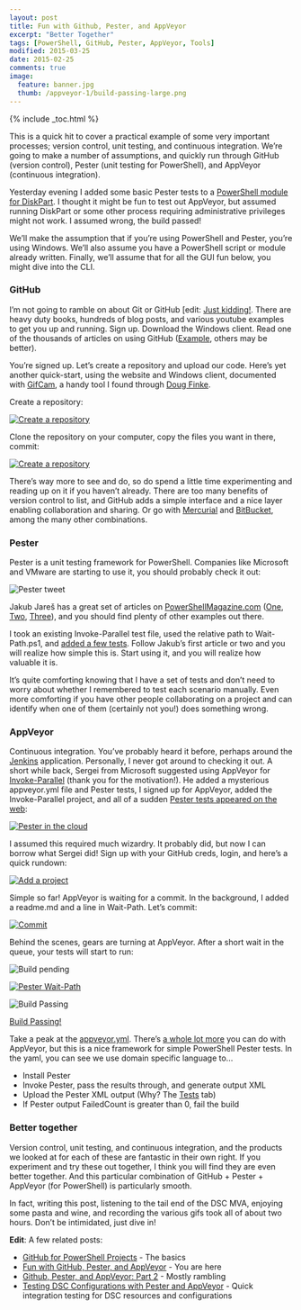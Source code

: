 ```yaml
---
layout: post
title: Fun with Github, Pester, and AppVeyor
excerpt: "Better Together"
tags: [PowerShell, GitHub, Pester, AppVeyor, Tools]
modified: 2015-03-25
date: 2015-02-25
comments: true
image:
  feature: banner.jpg
  thumb: /appveyor-1/build-passing-large.png
---
```

{% include _toc.html %}

This is a quick hit to cover a practical example of some very important processes; version control, unit testing, and continuous integration. We’re going to make a number of assumptions, and quickly run through GitHub (version control), Pester (unit testing for PowerShell), and AppVeyor (continuous integration).

Yesterday evening I added some basic Pester tests to a [PowerShell module for DiskPart](https://github.com/RamblingCookieMonster/PSDiskPart). I thought it might be fun to test out AppVeyor, but assumed running DiskPart or some other process requiring administrative privileges might not work. I assumed wrong, the build passed!

We’ll make the assumption that if you’re using PowerShell and Pester, you’re using Windows. We’ll also assume you have a PowerShell script or module already written. Finally, we’ll assume that for all the GUI fun below, you might dive into the CLI.

### GitHub

I’m not going to ramble on about Git or GitHub [edit: [Just kidding!](http://ramblingcookiemonster.github.io/GitHub-For-PowerShell-Projects/). There are heavy duty books, hundreds of blog posts, and various youtube examples to get you up and running. Sign up. Download the Windows client. Read one of the thousands of articles on using GitHub ([Example](http://readwrite.com/2013/09/30/understanding-github-a-journey-for-beginners-part-1), others may be better).

You’re signed up. Let’s create a repository and upload our code.  Here’s yet another quick-start, using the website and Windows client, documented with [GifCam](http://blog.bahraniapps.com/gifcam/), a handy tool I found through [Doug Finke](http://www.dougfinke.com/blog/).

Create a repository:

[![Create a repository](/images/appveyor-1/createrepository_thumb.gif)](/images/appveyor-1/createrepository.gif)

Clone the repository on your computer, copy the files you want in there, commit:

[![Create a repository](/images/appveyor-1/clonerepository_thumb.gif)](/images/appveyor-1/clonerepository.gif)

There’s way more to see and do, so do spend a little time experimenting and reading up on it if you haven’t already. There are too many benefits of version control to list, and GitHub adds a simple interface and a nice layer enabling collaboration and sharing. Or go with [Mercurial](http://hginit.com/) and [BitBucket](https://bitbucket.org/), among the many other combinations.

### Pester

Pester is a unit testing framework for PowerShell. Companies like Microsoft and VMware are starting to use it, you should probably check it out:

![Pester tweet](/images/appveyor-1/pester-twitter.png)

Jakub Jareš has a great set of articles on [PowerShellMagazine.com](http://www.powershellmagazine.com/) ([One](http://www.powershellmagazine.com/2014/03/12/get-started-with-pester-powershell-unit-testing-framework/), [Two](http://www.powershellmagazine.com/2014/03/27/testing-your-powershell-scripts-with-pester-assertions-and-more/), [Three](http://www.powershellmagazine.com/2014/09/30/pester-mock-and-testdrive/)), and you should find plenty of other examples out there.

I took an existing Invoke-Parallel test file, used the relative path to Wait-Path.ps1, and [added a few tests](https://github.com/RamblingCookieMonster/Wait-Path/blob/master/Tests/Wait-Path.Tests.ps1). Follow Jakub’s first article or two and you will realize how simple this is. Start using it, and you will realize how valuable it is.

It’s quite comforting knowing that I have a set of tests and don’t need to worry about whether I remembered to test each scenario manually. Even more comforting if you have other people collaborating on a project and can identify when one of them (certainly not you!) does something wrong.

### AppVeyor

Continuous integration. You’ve probably heard it before, perhaps around the [Jenkins](http://jenkins-ci.org/) application. Personally, I never got around to checking it out. A short while back, Sergei from Microsoft suggested using AppVeyor for [Invoke-Parallel](https://github.com/RamblingCookieMonster/Invoke-Parallel) (thank you for the motivation!). He added a mysterious appveyor.yml file and Pester tests, I signed up for AppVeyor, added the Invoke-Parallel project, and all of a sudden [Pester tests appeared on the web](https://ci.appveyor.com/project/RamblingCookieMonster/invoke-parallel/branch/master):

[![Pester in the cloud](/images/appveyor-1/pester-test_thumb.png)](/images/appveyor-1/pester-test.png)

I assumed this required much wizardry. It probably did, but now I can borrow what Sergei did! Sign up with your GitHub creds, login, and here’s a quick rundown:

[![Add a project](/images/appveyor-1/addproject_thumb.gif)](/images/appveyor-1/addproject.gif)

Simple so far! AppVeyor is waiting for a commit. In the background, I added a readme.md and a line in Wait-Path. Let’s commit:

[![Commit](/images/appveyor-1/commit_thumb.gif)](/images/appveyor-1/commit.gif)

Behind the scenes, gears are turning at AppVeyor. After a short wait in the queue, your tests will start to run:

![Build pending](/images/appveyor-1/build-pending.png)

[![Pester Wait-Path](/images/appveyor-1/pester-wait-path_thumb.png)](/images/appveyor-1/pester-wait-path.png)

![Build Passing](/images/appveyor-1/build-passing.png)

[Build Passing!](https://ci.appveyor.com/project/RamblingCookieMonster/wait-path)

Take a peak at the [appveyor.yml](https://github.com/RamblingCookieMonster/Wait-Path/blob/master/appveyor.yml). There’s [a whole lot more](http://www.appveyor.com/docs/appveyor-yml) you can do with AppVeyor, but this is a nice framework for simple PowerShell Pester tests. In the yaml, you can see we use domain specific language to...

* Install Pester
* Invoke Pester, pass the results through, and generate output XML
* Upload the Pester XML output (Why? The [Tests](https://ci.appveyor.com/project/RamblingCookieMonster/wait-path/build/tests) tab)
* If Pester output FailedCount is greater than 0, fail the build

### Better together

Version control, unit testing, and continuous integration, and the products we looked at for each of these are fantastic in their own right. If you experiment and try these out together, I think you will find they are even better together. And this particular combination of GitHub + Pester + AppVeyor (for PowerShell) is particularly smooth.

In fact, writing this post, listening to the tail end of the DSC MVA, enjoying some pasta and wine, and recording the various gifs took all of about two hours. Don’t be intimidated, just dive in!

**Edit**:  A few related posts:

* [GitHub for PowerShell Projects](http://ramblingcookiemonster.github.io/GitHub-For-PowerShell-Projects/) - The basics
* [Fun with GitHub, Pester, and AppVeyor](http://ramblingcookiemonster.github.io/GitHub-Pester-AppVeyor/) - You are here
* [Github, Pester, and AppVeyor: Part 2](http://ramblingcookiemonster.github.io/Github-Pester-AppVeyor-Part-2/) - Mostly rambling
* [Testing DSC Configurations with Pester and AppVeyor](http://ramblingcookiemonster.github.io/Testing-DSC-with-Pester-and-AppVeyor/) - Quick integration testing for DSC resources and configurations